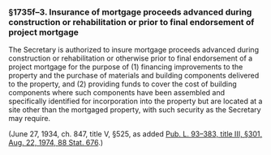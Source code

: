 ### §1735f–3. Insurance of mortgage proceeds advanced during construction or rehabilitation or prior to final endorsement of project mortgage ###

The Secretary is authorized to insure mortgage proceeds advanced during construction or rehabilitation or otherwise prior to final endorsement of a project mortgage for the purpose of (1) financing improvements to the property and the purchase of materials and building components delivered to the property, and (2) providing funds to cover the cost of building components where such components have been assembled and specifically identified for incorporation into the property but are located at a site other than the mortgaged property, with such security as the Secretary may require.

(June 27, 1934, ch. 847, title V, §525, as added [Pub. L. 93–383, title III, §301, Aug. 22, 1974, 88 Stat. 676](/statviewer.htm?volume=88&page=676).)